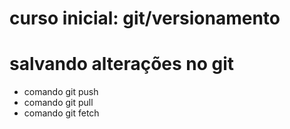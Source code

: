 # curso inicial: git/versionamento

# salvando alterações no git
* comando git push
* comando git pull
* comando git fetch
